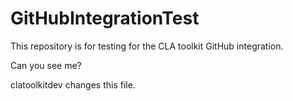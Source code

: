 # GitHubIntegrationTest
This repository is for testing for the CLA toolkit GitHub integration.

Can you see me?

clatoolkitdev changes this file. 
